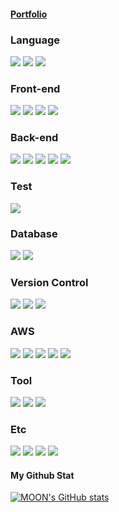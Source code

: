 #### [Portfolio](https://deluxe-mahogany-9ff.notion.site/Hello-World-09aaf6244c974ec88b9d6a8af38b1429)

### Language
<img src="https://img.shields.io/badge/Java-FF160B?style=flat-square&logo=Java&logoColor=white"/> <img src="https://img.shields.io/badge/Cplusplus-00599C?style=flat-square&logo=Cplusplus&logoColor=black"/> <img src="https://img.shields.io/badge/Python-FFFFFF?style=flat-square&logo=Python&logoColor=black"/>

### Front-end
<img src="https://img.shields.io/badge/Bootstrap-7952B3?style=flat-square&logo=Bootstrap&logoColor=white"/> <img src="https://img.shields.io/badge/Html5-E34F26?style=flat-square&logo=Html5&logoColor=black"/> <img src="https://img.shields.io/badge/Javascript-F7DF1E?style=flat-square&logo=Javascript&logoColor=black"/> <img src="https://img.shields.io/badge/Css3-1572B6?style=flat-square&logo=Css3&logoColor=black"/>


### Back-end
<img src="https://img.shields.io/badge/Spring boot-6DB33F?style=flat-square&logo=Spring boot&logoColor=white"/> <img src="https://img.shields.io/badge/Maven-C71A36?style=flat-square&logo=ApacheMaven&logoColor=white"/> <img src="https://img.shields.io/badge/Gradle-02303A?style=flat-square&logo=gradle&logoColor=white"/> <img src="https://img.shields.io/badge/Spring Data JPA-0078D4?style=flat-square&logo=Spring Data JPA&logoColor=white"/> <img src="https://img.shields.io/badge/Mapstruct-C70D2C?style=flat-square&logo=mapstruct&logoColor=white"/> 

### Test
<img src="https://img.shields.io/badge/Junit-25A162?style=flat-square&logo=Junit5&logoColor=white"/>   

### Database
<img src="https://img.shields.io/badge/MySQL-2AB1AC?style=flat-square&logo=MySQL&logoColor=white"/> <img src="https://img.shields.io/badge/Oracle-F80000?style=flat-square&logo=Oracle&logoColor=white"/>

### Version Control
<img src="https://img.shields.io/badge/Git-F05032?style=flat-square&logo=Git&logoColor=white"/>  <img src="https://img.shields.io/badge/Github Actions-2088FF?style=flat-square&logo=github&logoColor=black"/> <img src="https://img.shields.io/badge/Github-000000?style=flat-square&logo=Github&logoColor=white"/> 

### AWS
<img src="https://img.shields.io/badge/Amazon EC2-FF9900?style=flat-square&logo=amazonec2&logoColor=black"/> <img src="https://img.shields.io/badge/Amazon S3-E34F26?style=flat-square&logo=Amazon S3&logoColor=white"/> <img src="https://img.shields.io/badge/Amazon RDS-527FFF?style=flat-square&logo=amazon aws&logoColor=yellow"/> <img src="https://img.shields.io/badge/Amazon CodeDeploy-EF2D5E?style=flat-square&logo=amazonaws&logoColor=black"/> <img src="https://img.shields.io/badge/Amazon CodePipeline-4A154B?style=flat-square&logo=amazon aws&logoColor=yellow"/>

### Tool
<img src="https://img.shields.io/badge/IntelliJ IDEA-8A3391?style=flat-square&logo=IntelliJ IDEA&logoColor=black"/> <img src="https://img.shields.io/badge/Notion-FFFFFF?style=flat-square&logo=Notion&logoColor=black"/> <img src="https://img.shields.io/badge/Slack-4A154B?style=flat-square&logo=Slack&logoColor=white"/> 

### Etc
<img src="https://img.shields.io/badge/Django-092E20?style=flat-square&logo=Django&logoColor=white"/> <img src="https://img.shields.io/badge/Flask-FFFFFF?style=flat-square&logo=Flask&logoColor=black"/> <img src="https://img.shields.io/badge/Selenium-43B02A?style=flat-square&logo=Selenium&logoColor=white"/> <img src="https://img.shields.io/badge/Pandas-150458?style=flat-square&logo=Pandas&logoColor=white"/> 
#### My Github Stat

[![MOON's GitHub stats](https://github-readme-stats.vercel.app/api?username=y005&theme=graywhite&show_icons=true)](https://github.com/anuraghazra/github-readme-stats)

